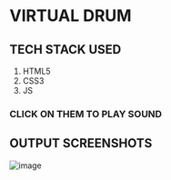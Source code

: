 # VIRTUAL DRUM

## TECH STACK USED

1. HTML5
2. CSS3
3. JS

### CLICK ON THEM TO PLAY SOUND


## OUTPUT SCREENSHOTS 


![image](https://user-images.githubusercontent.com/82095877/164990613-ffc89c46-6bc4-4c32-a268-3142238591a3.png)
